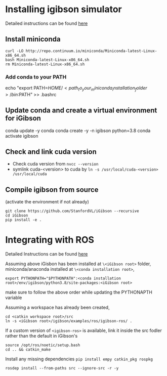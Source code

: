 # Installing igibson simulator
Detailed instructions can be found [here](https://stanfordvl.github.io/iGibson/installation.html)

## Install miniconda
```
curl -LO http://repo.continuum.io/miniconda/Miniconda-latest-Linux-x86_64.sh
bash Miniconda-latest-Linux-x86_64.sh
rm Miniconda-latest-Linux-x86_64.sh
```

### Add conda to your PATH
echo "export PATH=$HOME/<path_to_your_miniconda_installation_folder>/bin:$PATH" >> .bashrc

## Update conda and create a virtual environment for iGibson
conda update -y conda
conda create -y -n igibson python=3.8
conda activate igibson

## Check and link cuda version
* Check cuda version from `nvcc --version`
* symlink cuda-\<version\> to cuda by  `ln -s /usr/local/cuda-<version> /usr/local/cuda`

## Compile igibson from source
(activate the environment if not already)
```
git clone https://github.com/StanfordVL/iGibson --recursive
cd iGibson
pip install -e .
```

# Integrating with ROS
Detailed Instructions can be found [here](https://stanfordvl.github.io/iGibson/ros_integration.html)

Assuming above iGisbon has been installed at `\<iGibson root>` folder, miniconda/anaconda installed at `\<conda installation root>`,

```
export PYTHONPATH="$PYTHONPATH":<conda installation root>/env/igibson/python3.8/site-packages:<iGibson root>
```
make sure to follow the above order while updating the PYTHONAPTH variable

Assuming a workspace has already been created, 

```
cd <catkin workspace root>/src
ln -s <iGibson root>/igibson/examples/ros/igibson-ros/ .
```
If a custom version of `<igibson-ros>` is available, link it inside the src fodler rather than the default in iGibson's

``` 
source /opt/ros/noetic/setup.bash
cd .. && catkin_make
```

Install any missing dependencies
`pip install empy catkin_pkg rospkg`

`rosdep install --from-paths src --ignore-src -r -y`
